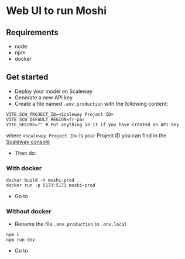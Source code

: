 # Web UI to run Moshi

## Requirements
- node
- npm
- docker

## Get started
- Deploy your model on Scaleway
- Generate a new API key
- Create a file named `.env.production` with the following content:
```
VITE_SCW_PROJECT_ID=<Scaleway Project ID>
VITE_SCW_DEFAULT_REGION=fr-par
VITE_SECURE="" # Put anything in it if you have created an API key
```
 where `<Scaleway Project ID>` is your Project ID you can find in the [Scaleway console](https://console.scaleway.com/project/settings)
- Then do:
### With docker
```
docker build -t moshi-prod .
docker run -p 5173:5173 moshi-prod
```
- Go to [](http://localhost:5173/)

### Without docker
- Rename the file `.env.production` to `.env.local`
```
npm i
npm run dev
```
- Go to [](https://localhost:5173/)